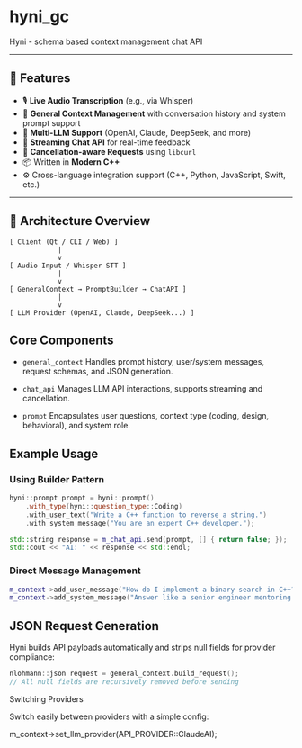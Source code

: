 # hyni_gc
Hyni - schema based context management chat API

---

## 🚀 Features

- 🎙️ **Live Audio Transcription** (e.g., via Whisper)
- 🧠 **General Context Management** with conversation history and system prompt support
- 🔁 **Multi-LLM Support** (OpenAI, Claude, DeepSeek, and more)
- 💬 **Streaming Chat API** for real-time feedback
- 🛑 **Cancellation-aware Requests** using `libcurl`
- 📦 Written in **Modern C++**
- ⚙️ Cross-language integration support (C++, Python, JavaScript, Swift, etc.)

---

## 📐 Architecture Overview

```text
[ Client (Qt / CLI / Web) ]
            |
            v
[ Audio Input / Whisper STT ]
            |
            v
[ GeneralContext → PromptBuilder → ChatAPI ]
            |
            v
[ LLM Provider (OpenAI, Claude, DeepSeek...) ]
```

## Core Components

- `general_context`
Handles prompt history, user/system messages, request schemas, and JSON generation.

- `chat_api`
Manages LLM API interactions, supports streaming and cancellation.

- `prompt`
Encapsulates user questions, context type (coding, design, behavioral), and system role.

## Example Usage

### Using Builder Pattern
```cpp
hyni::prompt prompt = hyni::prompt()
    .with_type(hyni::question_type::Coding)
    .with_user_text("Write a C++ function to reverse a string.")
    .with_system_message("You are an expert C++ developer.");

std::string response = m_chat_api.send(prompt, [] { return false; });
std::cout << "AI: " << response << std::endl;
```

### Direct Message Management
```cpp
m_context->add_user_message("How do I implement a binary search in C++?");
m_context->add_system_message("Answer like a senior engineer mentoring a junior.");
```

## JSON Request Generation

Hyni builds API payloads automatically and strips null fields for provider compliance:
```cpp
nlohmann::json request = general_context.build_request();
// All null fields are recursively removed before sending
```

Switching Providers

Switch easily between providers with a simple config:

m_context->set_llm_provider(API_PROVIDER::ClaudeAI);
